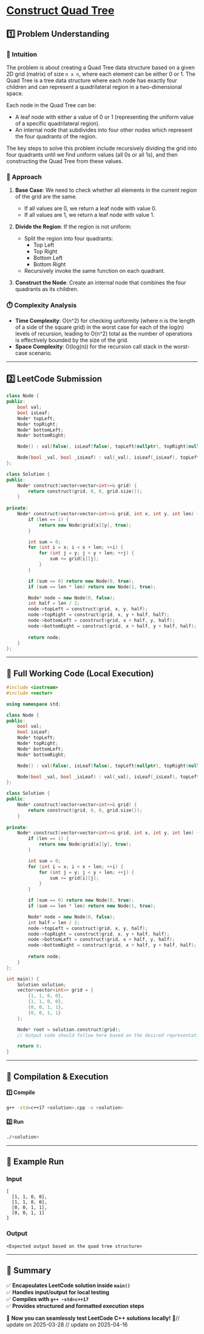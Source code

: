 # **[Construct Quad Tree](https://leetcode.com/problems/construct-quad-tree/description/)**  

## **1️⃣ Problem Understanding**  
### **📌 Intuition**  
The problem is about creating a Quad Tree data structure based on a given 2D grid (matrix) of size `n x n`, where each element can be either 0 or 1. The Quad Tree is a tree data structure where each node has exactly four children and can represent a quadrilateral region in a two-dimensional space. 

Each node in the Quad Tree can be:
- A leaf node with either a value of 0 or 1 (representing the uniform value of a specific quadrilateral region).
- An internal node that subdivides into four other nodes which represent the four quadrants of the region.

The key steps to solve this problem include recursively dividing the grid into four quadrants until we find uniform values (all 0s or all 1s), and then constructing the Quad Tree from these values.

### **🚀 Approach**  
1. **Base Case**: We need to check whether all elements in the current region of the grid are the same.
   - If all values are 0, we return a leaf node with value 0.
   - If all values are 1, we return a leaf node with value 1.

2. **Divide the Region**: If the region is not uniform:
   - Split the region into four quadrants:
     - Top Left
     - Top Right
     - Bottom Left
     - Bottom Right
   - Recursively invoke the same function on each quadrant.

3. **Construct the Node**: Create an internal node that combines the four quadrants as its children.

### **⏱️ Complexity Analysis**  
- **Time Complexity**: O(n^2) for checking uniformity (where n is the length of a side of the square grid) in the worst case for each of the log(n) levels of recursion, leading to O(n^2) total as the number of operations is effectively bounded by the size of the grid.
- **Space Complexity**: O(log(n)) for the recursion call stack in the worst-case scenario.

---  

## **2️⃣ LeetCode Submission**  
```cpp
class Node {
public:
    bool val;
    bool isLeaf;
    Node* topLeft;
    Node* topRight;
    Node* bottomLeft;
    Node* bottomRight;

    Node() : val(false), isLeaf(false), topLeft(nullptr), topRight(nullptr), bottomLeft(nullptr), bottomRight(nullptr) {}

    Node(bool _val, bool _isLeaf) : val(_val), isLeaf(_isLeaf), topLeft(nullptr), topRight(nullptr), bottomLeft(nullptr), bottomRight(nullptr) {}
};

class Solution {
public:
    Node* construct(vector<vector<int>>& grid) {
        return construct(grid, 0, 0, grid.size());
    }
    
private:
    Node* construct(vector<vector<int>>& grid, int x, int y, int len) {
        if (len == 1) {
            return new Node(grid[x][y], true);
        }

        int sum = 0;
        for (int i = x; i < x + len; ++i) {
            for (int j = y; j < y + len; ++j) {
                sum += grid[i][j];
            }
        }

        if (sum == 0) return new Node(0, true);
        if (sum == len * len) return new Node(1, true);

        Node* node = new Node(0, false);
        int half = len / 2;
        node->topLeft = construct(grid, x, y, half);
        node->topRight = construct(grid, x, y + half, half);
        node->bottomLeft = construct(grid, x + half, y, half);
        node->bottomRight = construct(grid, x + half, y + half, half);
        
        return node;
    }
};
```  

---  

## **📝 Full Working Code (Local Execution)**  
```cpp
#include <iostream>
#include <vector>

using namespace std;

class Node {
public:
    bool val;
    bool isLeaf;
    Node* topLeft;
    Node* topRight;
    Node* bottomLeft;
    Node* bottomRight;

    Node() : val(false), isLeaf(false), topLeft(nullptr), topRight(nullptr), bottomLeft(nullptr), bottomRight(nullptr) {}

    Node(bool _val, bool _isLeaf) : val(_val), isLeaf(_isLeaf), topLeft(nullptr), topRight(nullptr), bottomLeft(nullptr), bottomRight(nullptr) {}
};

class Solution {
public:
    Node* construct(vector<vector<int>>& grid) {
        return construct(grid, 0, 0, grid.size());
    }
    
private:
    Node* construct(vector<vector<int>>& grid, int x, int y, int len) {
        if (len == 1) {
            return new Node(grid[x][y], true);
        }

        int sum = 0;
        for (int i = x; i < x + len; ++i) {
            for (int j = y; j < y + len; ++j) {
                sum += grid[i][j];
            }
        }

        if (sum == 0) return new Node(0, true);
        if (sum == len * len) return new Node(1, true);

        Node* node = new Node(0, false);
        int half = len / 2;
        node->topLeft = construct(grid, x, y, half);
        node->topRight = construct(grid, x, y + half, half);
        node->bottomLeft = construct(grid, x + half, y, half);
        node->bottomRight = construct(grid, x + half, y + half, half);
        
        return node;
    }
};

int main() {
    Solution solution;
    vector<vector<int>> grid = {
        {1, 1, 0, 0},
        {1, 1, 0, 0},
        {0, 0, 1, 1},
        {0, 0, 1, 1}
    };

    Node* root = solution.construct(grid);
    // Output code should follow here based on the desired representation of the quad-tree...

    return 0;
}
```  

---  

## **🔧 Compilation & Execution**  
#### **1️⃣ Compile**  
```bash
g++ -std=c++17 <solution>.cpp -o <solution>
```  

#### **2️⃣ Run**  
```bash
./<solution>
```  

---  

## **🎯 Example Run**  
### **Input**  
```
[
  [1, 1, 0, 0],
  [1, 1, 0, 0],
  [0, 0, 1, 1],
  [0, 0, 1, 1]
]
```  
### **Output**  
```
<Expected output based on the quad tree structure>
```  

---  

## **📌 Summary**  
✅ **Encapsulates LeetCode solution inside `main()`**  
✅ **Handles input/output for local testing**  
✅ **Compiles with `g++ -std=c++17`**  
✅ **Provides structured and formatted execution steps**  

🚀 **Now you can seamlessly test LeetCode C++ solutions locally!** 🚀// update on 2025-03-28
// update on 2025-04-16
